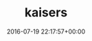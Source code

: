 ---
title:		"kaisers"
type:		"photos"
mediatype:		"upload"
description:		"TBC"
date:		"2016-07-19 22:17:57+00:00"
album:		"experimental"
filename:		"kaisers.md"
series:		""
cl_public_id:		"experimental/kaisers"
cl_version:		1497004538
format:		"tiff"
bytes:		1913652
width:		961
height:		1440
colours:
- "#D7CFCD"
- "#CEDDE2"
- "#817671"
- "#BFC3D0"
- "#36201B"
- "#787B89"
- "#35322E"
- "#815C4A"
- "#7A433D"
- "#0C1216"
- "#D28A84"
- "#7D7D72"
- "#CD9073"
- "#CBC1C9"
- "#D5E1DD"
- "#080A0E"
- "#CACAC5"
- "#76858C"
- "#826D52"
- "#858ACD"
- "#2F2D32"
- "#6B7C72"
- "#837881"
- "#50538A"
exposure_mode:		"Auto"
program:		"Aperture-priority AE"
aperture:		"1.4"
focal_length:		"50.0 mm"
iso:		"640"
shutter_speed:		"1/200"
metering:		"Spot"
flash:		"Off, Did not fire"
white_balance:		"Custom"
colour_temp:		"2800"
has_crop:		"false"
orientation:		"Horizontal (normal)"
camera_model:		"NIKON D800"
lens_info:		"0mm f/0"
artist:		"No artist info"
x_resolution:		"300"
y_resolution:		"300"
---